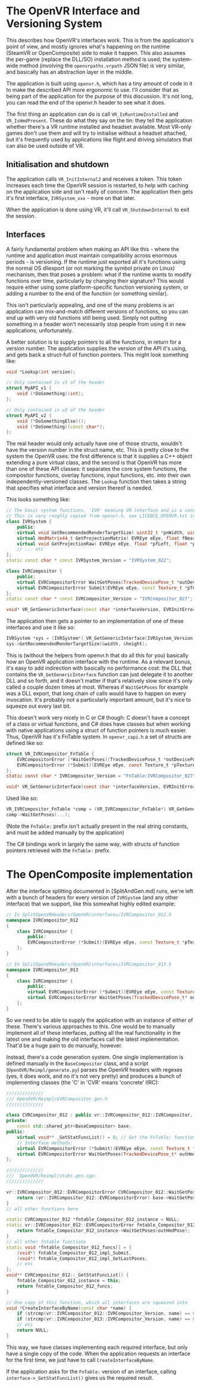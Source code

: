 # The OpenVR Interface and Versioning System

This describes how OpenVR's interfaces work. This is from the application's point of view, and mostly ignores what's
happening on the runtime (SteamVR or OpenComposite) side to make it happen. This also assumes the per-game (replace
the DLL/SO) installation method is used; the system-wide method (involving the `openvrpaths.vrpath` JSON file) is very
similar, and basically has an abstraction layer in the middle.

The application is built using `openvr.h`, which has a tiny amount of code in it to make the described API more
ergonomic to use. I'll consider that as being part of the application for the purpose of this discussion. It's not long,
you can read the end of the openvr.h header to see what it does.

The first thing an application can do is call `VR_IsRuntimeInstalled` and `VR_IsHmdPresent`. These do what they say on
the tin: they tell the application whether there's a VR runtime installed and headset available. Most VR-only games
don't use them and will try to initialise without a headset attached, but it's frequently used by applications like
flight and driving simulators that can also be used outside of VR.

## Initialisation and shutdown

The application calls `VR_InitInternal2` and receives a token. This token increases each time the OpenVR session is
restarted, to help with caching on the application side and isn't really of concern. The application then gets it's
first interface, `IVRSystem_xxx` - more on that later.

When the application is done using VR, it'll call `VR_ShutdownInternal` to exit the session.

## Interfaces

A fairly fundamental problem when making an API like this - where the runtime and application must maintain
compatibility across enormous periods - is versioning. If the runtime just exported all it's functions using the normal
OS dllexport (or not marking the symbol private on Linux) mechanism, then that poses a problem: what if the runtime
wants to modify functions over time, particularly by changing their signature? This would require either using some
platform-specific function versioning system, or adding a number to the end of the function (or something similar).

This isn't particularly appealing, and one of the many problems is an application can mix-and-match different versions
of functions, so you can end up with very old functions still being used. Simply not putting something in a header won't
necessarily stop people from using it in new applications, unfortunately.

A better solution is to supply pointers to all the functions, in return for a version number. The application supplies
the version of the API it's using, and gets back a struct-full of function pointers. This might look something like:

```c++
void *Lookup(int version);

// Only contained in v1 of the header
struct MyAPI_v1 {
    void (*DoSomething)(int);
};

// Only contained in v2 of the header
struct MyAPI_v2 {
    void (*DoSomethingElse)();
    void (*DoSomething)(const char*);
};
```

The real header would only actually have one of those structs, wouldn't have the version number in the struct name, etc.
This is pretty close to the system the OpenVR uses: the first difference is that it supplies a C++ object extending a
pure virtual class, and the second is that OpenVR has more than one of these API classes: it separates the core system
functions, the compositor functions, overlay functions, input functions, etc. into their own independently-versioned
classes. The `Lookup` function then takes a string that specifies what interface and version thereof is needed.

This looks something like:

```c++
// The basic system functions, 'IVR' meaning VR interface and is a convention used through all public interface classes.
// This is very roughly copied from openvr.h, see LICENCE_OPENVR.txt in the repo root.
class IVRSystem {
    public:
	virtual void GetRecommendedRenderTargetSize( uint32_t *pnWidth, uint32_t *pnHeight ) = 0;
    virtual HmdMatrix44_t GetProjectionMatrix( EVREye eEye, float fNearZ, float fFarZ ) = 0;
    virtual void GetProjectionRaw( EVREye eEye, float *pfLeft, float *pfRight, float *pfTop, float *pfBottom ) = 0;
    // ... etc
};
static const char * const IVRSystem_Version = "IVRSystem_022";

class IVRCompositor {
    public:
    virtual EVRCompositorError WaitGetPoses(TrackedDevicePose_t *outDevicePositions) = 0;
    virtual EVRCompositorError Submit(EVREye eEye, const Texture_t *pTexture) = 0;
};
static const char * const IVRCompositor_Version = "IVRCompositor_027";

void* VR_GetGenericInterface(const char *interfaceVersion, EVRInitError *outError);
```

The application then gets a pointer to an implementation of one of these interfaces and use it like so:

```c++
IVRSystem *sys = (IVRSystem*) VR_GetGenericInterface(IVRSystem_Version, &err);
sys->GetRecommendedRenderTargetSize(&width, &height);
```

This is (without the helpers from openvr.h that do all this for you) basically how an OpenVR application interface with
the runtime. As a relevant bonus, it's easy to add indirection with basically no performance cost: the DLL that contains
the `VR_GetGenericInterface` function can just delegate it to another DLL and so forth, and it doesn't matter if that's
relatively slow since it's only called a couple dozen times at most. Whereas if `WaitGetPoses` for example was a DLL
export, that long chain of calls would have to happen on every invocation. It's probably not a particularly important
amount, but it's nice to squeeze out every last bit.

This doesn't work very nicely in C or C# though: C doesn't have a concept of a class or virtual functions, and C# does
have classes but when working with native applications using a struct of function pointers is much easier. Thus, OpenVR
has it's FnTable system. In `openvr_capi.h` a set of structs are defined like so:

```c
struct VR_IVRCompositor_FnTable {
    EVRCompositorError (*WaitGetPoses)(TrackedDevicePose_t *outDevicePositions);
    EVRCompositorError (*Submit)(EVREye eEye, const Texture_t *pTexture);
};
static const char * IVRCompositor_Version = "FnTable:IVRCompositor_027";

void* VR_GetGenericInterface(const char *interfaceVersion, EVRInitError *outError);
```

Used like so:

```c
VR_IVRCompositor_FnTable *comp = (VR_IVRCompositor_FnTable*) VR_GetGenericInterface(IVRCompositor_Version, &err);
comp->WaitGetPoses(...);
```

(Note the `FnTable:` prefix isn't actually present in the real string constants, and must be added manually by the
application)

The C# bindings work in largely the same way, with structs of function pointers retrieved with the `FnTable:` prefix.

# The OpenComposite implementation

After the interface splitting documented in [SplitAndGen.md] runs, we're left with a bunch of headers for every version
of `IVRSystem` (and any other interface) that we support, like this somewhat highly edited example:

```c++
// In SplitOpenVRHeaders/OpenVR/interfaces/IVRCompositor_012.h
namespace IVRCompositor_012
{
    class IVRCompositor {
        public:
        EVRCompositorError (*Submit)(EVREye eEye, const Texture_t *pTexture);
    };
}

// In SplitOpenVRHeaders/OpenVR/interfaces/IVRCompositor_013.h
namespace IVRCompositor_013
{
    class IVRCompositor {
        public:
        virtual EVRCompositorError (*Submit)(EVREye eEye, const Texture_t *pTexture) = 0;
        virtual EVRCompositorError WaitGetPoses(TrackedDevicePose_t* outHmdPose) = 0;
    };
}
```

So we need to be able to supply the application with an instance of either of these. There's various approaches to this.
One would be to manually implement all of these interfaces, putting all the real functionality in the latest one and
making the old interfaces call the latest implementation. That'd be a huge pain to do manually, however.

Instead, there's a code generation system. One single implementation is defined manually in the `BaseCompositor` class,
and a script (`OpenOVR/Reimpl/generate.py`) parses the OpenVR headers with regexes (yes, it does work, and no it's not
very pretty) and produces a bunch of implementing classes (the 'C' in 'CVR' means 'concrete' IIRC):

```c++
//////////////
/// OpenOVR/Reimpl/GVRCompositor.gen.h
//////////////

class CVRCompositor_012 : public vr::IVRCompositor_012::IVRCompositor, public CVRCommon {
private:
	const std::shared_ptr<BaseCompositor> base;
public:
	virtual void** _GetStatFuncList() = 0; // Get the FnTable: function array pointer
    // Interface methods:
    virtual EVRCompositorError (*Submit)(EVREye eEye, const Texture_t *pTexture) override;
    virtual EVRCompositorError WaitGetPoses(TrackedDevicePose_t* outHmdPose) override;
};

//////////////
///  OpenOVR/Reimpl/stubs.gen.cpp:
//////////////

vr::IVRCompositor_012::EVRCompositorError CVRCompositor_012::WaitGetPoses(TrackedDevicePose_t* outHmdPose) {
    return (vr::IVRCompositor_012::EVRCompositorError) base->WaitGetPoses(outHmdPose);
}
// all other functions here

static CVRCompositor_012 *fntable_Compositor_012_instance = NULL;
static vr::IVRCompositor_012::EVRCompositorError fntable_Compositor_012_impl_WaitGetPoses(TrackedDevicePose_t* outHmdPose) {
    return fntable_Compositor_012_instance->WaitGetPoses(outHmdPose);
}
// all other fntable functions
static void *fntable_Compositor_012_funcs[] = {
	(void*) fntable_Compositor_012_impl_Submit,
	(void*) fntable_Compositor_012_impl_GetLastPoses,
    // etc
};
void** CVRCompositor_012::_GetStatFuncList() {
    fntable_Compositor_012_instance = this;
    return fntable_Compositor_012_funcs;
}

// One copy of this function, which all interfaces are squeezed into
void *CreateInterfaceByName(const char *name) {
	if (strcmp(vr::IVRCompositor_012::IVRCompositor_Version, name) == 0) return new CVRCompositor_012();
	if (strcmp(vr::IVRCompositor_013::IVRCompositor_Version, name) == 0) return new CVRCompositor_013();
    // etc
    return NULL;
}
```

This way, we have classes implementing each required interface, but only have a single copy of the code. When the
application requests an interface for the first time, we just have to call `CreateInterfaceByName`.

If the application asks for the `FnTable:` version of an interface, calling `interface->_GetStatFuncList()` gives us the
required result.
